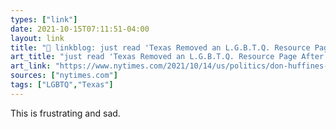 ```yaml
---
types: ["link"]
date: 2021-10-15T07:11:51-04:00
layout: link
title: "🔗 linkblog: just read 'Texas Removed an L.G.B.T.Q. Resource Page After a Candidate Complained - The New York Times'"
art_title: "just read 'Texas Removed an L.G.B.T.Q. Resource Page After a Candidate Complained - The New York Times"
art_link: "https://www.nytimes.com/2021/10/14/us/politics/don-huffines-greg-abbott-lgbtq.html"
sources: ["nytimes.com"]
tags: ["LGBTQ","Texas"]
---
```

This is frustrating and sad.
